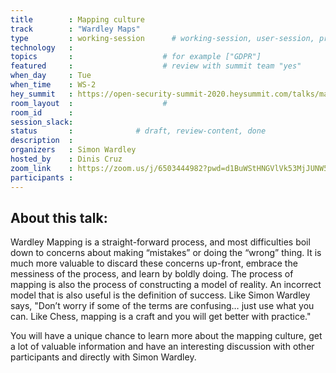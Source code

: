 ```yaml
---
title        : Mapping culture
track        : "Wardley Maps"
type         : working-session      # working-session, user-session, product-session
technology   :
topics       :                    # for example ["GDPR"]
featured     :                    # review with summit team "yes"
when_day     : Tue
when_time    : WS-2
hey_summit   : https://open-security-summit-2020.heysummit.com/talks/mapping-culture/
room_layout  :                    #
room_id      : 
session_slack: 
status       :              # draft, review-content, done
description  :
organizers   : Simon Wardley
hosted_by    : Dinis Cruz
zoom_link    : https://zoom.us/j/6503444982?pwd=d1BuWStHNGVlVk53MjJUNW5aZEFuUT09
participants :
---
```


## About this talk:  

Wardley Mapping is a straight-forward process, and most difficulties boil down to concerns about making “mistakes” or doing the “wrong” thing. It is much more valuable to discard these concerns up-front, embrace the messiness of the process, and learn by boldly doing.
The process of mapping is also the process of constructing a model of reality. An incorrect model that is also useful is the definition of success.
Like Simon Wardley says, "Don’t worry if some of the terms are confusing… just use what you can. Like Chess, mapping is a craft and you will get better with practice."

You will have a unique chance to learn more about the mapping culture, get a lot of valuable information and have an interesting discussion with other participants and directly with Simon Wardley.
